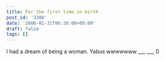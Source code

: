 ```yaml
---
title: For the first time in birth
post_id: '3388'
date: '2006-01-31T06:28:00+09:00'
draft: false
tags: []
---
```


I had a dream of being a woman. Yabus wwwwwww ___ ___ 0